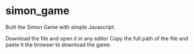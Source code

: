 # simon_game

Built the Simon Game with simple Javascript.

Download the file and open it in any editor
Copy the full path of the file and paste it the browser to download the game.

